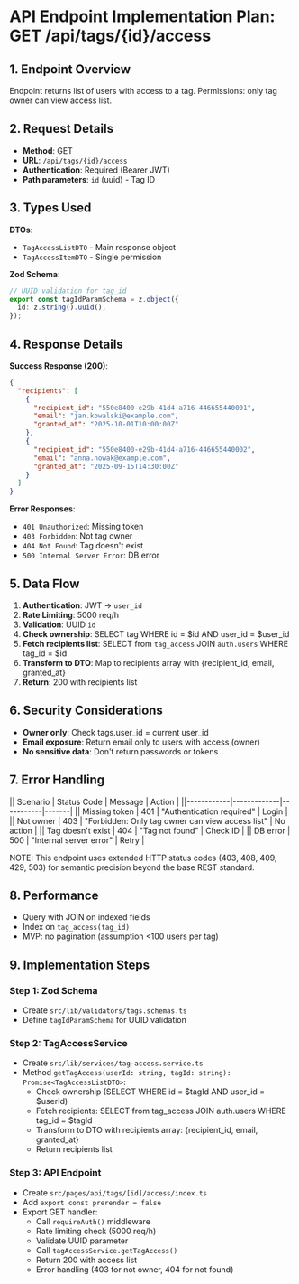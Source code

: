 # API Endpoint Implementation Plan: GET /api/tags/{id}/access

## 1. Endpoint Overview

Endpoint returns list of users with access to a tag. Permissions: only tag owner can view access list.

## 2. Request Details

- **Method**: GET
- **URL**: `/api/tags/{id}/access`
- **Authentication**: Required (Bearer JWT)
- **Path parameters**: `id` (uuid) - Tag ID

## 3. Types Used

**DTOs**:

- `TagAccessListDTO` - Main response object
- `TagAccessItemDTO` - Single permission

**Zod Schema**:

```typescript
// UUID validation for tag_id
export const tagIdParamSchema = z.object({
  id: z.string().uuid(),
});
```

## 4. Response Details

**Success Response (200)**:

```json
{
  "recipients": [
    {
      "recipient_id": "550e8400-e29b-41d4-a716-446655440001",
      "email": "jan.kowalski@example.com",
      "granted_at": "2025-10-01T10:00:00Z"
    },
    {
      "recipient_id": "550e8400-e29b-41d4-a716-446655440002",
      "email": "anna.nowak@example.com",
      "granted_at": "2025-09-15T14:30:00Z"
    }
  ]
}
```

**Error Responses**:

- `401 Unauthorized`: Missing token
- `403 Forbidden`: Not tag owner
- `404 Not Found`: Tag doesn't exist
- `500 Internal Server Error`: DB error

## 5. Data Flow

1. **Authentication**: JWT → `user_id`
2. **Rate Limiting**: 5000 req/h
3. **Validation**: UUID `id`
4. **Check ownership**: SELECT tag WHERE id = $id AND user_id = $user_id
5. **Fetch recipients list**: SELECT from `tag_access` JOIN `auth.users` WHERE tag_id = $id
6. **Transform to DTO**: Map to recipients array with {recipient_id, email, granted_at}
7. **Return**: 200 with recipients list

## 6. Security Considerations

- **Owner only**: Check tags.user_id = current user_id
- **Email exposure**: Return email only to users with access (owner)
- **No sensitive data**: Don't return passwords or tokens

## 7. Error Handling

|| Scenario | Status Code | Message | Action |
||------------|-------------|-----------|-------|
|| Missing token | 401 | "Authentication required" | Login |
|| Not owner | 403 | "Forbidden: Only tag owner can view access list" | No action |
|| Tag doesn't exist | 404 | "Tag not found" | Check ID |
|| DB error | 500 | "Internal server error" | Retry |

NOTE: This endpoint uses extended HTTP status codes (403, 408, 409, 429, 503) for semantic precision beyond the base REST standard.

## 8. Performance

- Query with JOIN on indexed fields
- Index on `tag_access(tag_id)`
- MVP: no pagination (assumption <100 users per tag)

## 9. Implementation Steps

### Step 1: Zod Schema

- Create `src/lib/validators/tags.schemas.ts`
- Define `tagIdParamSchema` for UUID validation

### Step 2: TagAccessService

- Create `src/lib/services/tag-access.service.ts`
- Method `getTagAccess(userId: string, tagId: string): Promise<TagAccessListDTO>`:
  - Check ownership (SELECT WHERE id = $tagId AND user_id = $userId)
  - Fetch recipients: SELECT from tag_access JOIN auth.users WHERE tag_id = $tagId
  - Transform to DTO with recipients array: {recipient_id, email, granted_at}
  - Return recipients list

### Step 3: API Endpoint

- Create `src/pages/api/tags/[id]/access/index.ts`
- Add `export const prerender = false`
- Export GET handler:
  - Call `requireAuth()` middleware
  - Rate limiting check (5000 req/h)
  - Validate UUID parameter
  - Call `tagAccessService.getTagAccess()`
  - Return 200 with access list
  - Error handling (403 for not owner, 404 for not found)
